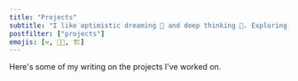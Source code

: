 ```yaml
---
title: "Projects"
subtitle: "I like optimistic dreaming 💭 and deep thinking 🤔. Exploring, learning, and laughing through life. 🔍📚🤭"
postfilter: ["projects"]
emojis: [⚒️, 👨‍💻, 🏗️]
---
```


Here's some of my writing on the projects I've worked on.
